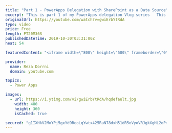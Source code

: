 ```yaml
---
title: "Part 1 - PowerApps Delegation with SharePoint as a Data Source"
excerpt: "This is part 1 of my PowerApps delegation Vlog series   This video will walk through the concept of Delegation in PowerApps Delegation is an important concept to understand in order to work with large data sets  Link to SharePoint connector delegation information: https://docs.microsoft.com/en-us/connectors/sharepointonline/"
originalUrl: https://youtube.com/watch?v=gwiErbYtRdA
type: video
price: Free
length: PT20M36S
publishedDateTime: 2019-10-30T03:31:00Z
heat: 54

featuredContent: "<iframe width=\"800\" height=\"500\" frameborder=\"0\" src=\"https://www.youtube.com/embed/gwiErbYtRdA\" allow=\"accelerometer; autoplay; encrypted-media; gyroscope; picture-in-picture\" allowfullscreen></iframe>"

provider:
  name: Reza Dorrni
  domain: youtube.com

topics:
  - Power Apps

images:
  - url: https://i.ytimg.com/vi/gwiErbYtRdA/hqdefault.jpg
    width: 480
    height: 360
    isCached: true

secured: "g1IXHkV2MoYPj5gxYd9ReoLqYwtx425RaN78dxH51dR5oVyoVRJgkXgHL2oPmbMAroBUxQOLgbi9nc+VzYMKY/eHMVzH+8J5urPFyrT0gbJb6I6qcIfooIoXL5kXz9Xe19xCDZ4TqO4f3tssuG7KUOv/TtQsi2qv2a0MV8DoKJ5t+a393v8WJBUzAj4ZJpEKjcKKe74Vb/v4Ngmflz8M0DybKauERVUtfHME/9tlU6Mvui2jRAqCt/7l/+rMNtmgl/o9qEhKF+hZc1B53WM4oZ4Ef+glLxcjKH4BCTe3ULfNaQkTLBIhGWFEcAYWWiNs0qemZdYNJCeBIvbgg8bThTuZwt6x6PJYUVweqSr+0Pk8gL/ZPUQm2rl8PNZulsjty42GI92QnmgSLu94wczvxk8+vLsikhk5ZT2HCjS3i7o=;zBej5DnIwO6NL9AmEbEKWQ=="
---
```


